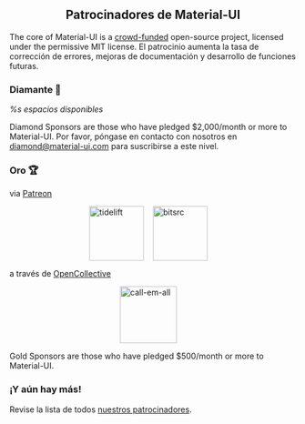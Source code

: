<h2 align="center">Patrocinadores de Material-UI</h2>

The core of Material-UI is a [crowd-funded](/discover-more/backers/) open-source project, licensed under the permissive MIT license. El patrocinio aumenta la tasa de corrección de errores, mejoras de documentación y desarrollo de funciones futuras.

### Diamante 💎

*%s espacios disponibles*

Diamond Sponsors are those who have pledged $2,000/month or more to Material-UI. Por favor, póngase en contacto con nosotros en diamond@material-ui.com para suscribirse a este nivel.

### Oro 🏆

via [Patreon](https://www.patreon.com/oliviertassinari)

<p style="display: flex; justify-content: center;">
  <a data-ga-event-category="sponsors" data-ga-event-action="logo" data-ga-event-label="tidelift" href="https://tidelift.com/subscription/pkg/npm-material-ui?utm_source=material_ui&utm_medium=referral&utm_campaign=homepage" rel="noopener sponsored" target="_blank" style="margin-right: 16px;"><img width="96" src="https://github.com/tidelift.png?size=96" alt="tidelift" title="Enterprise-ready open source software" /></a>
  <a data-ga-event-category="sponsors" data-ga-event-action="logo" data-ga-event-label="bitsrc" href="https://bit.dev" rel="noopener sponsored" target="_blank" style="margin-right: 16px;"><img width="96" src="https://github.com/teambit.png?size=96" alt="bitsrc" title="La forma más rápida de compartir código" /></a>
</p>

a través de [OpenCollective](https://opencollective.com/material-ui)

<p style="display: flex; justify-content: center; flex-wrap: wrap;">
  <a data-ga-event-category="sponsors" data-ga-event-action="logo" data-ga-event-label="callemall" href="https://www.call-em-all.com" rel="noopener sponsored" target="_blank" style="margin-right: 16px;"><img src="https://images.opencollective.com/proxy/images?src=https%3A%2F%2Fopencollective-production.s3-us-west-1.amazonaws.com%2Ff4053300-e0ea-11e7-acf0-0fa7c0509f4e.png&height=100" alt="call-em-all" title="La forma fácil de enviar mensajes a su grupo" width="100" loading="lazy"></a>
</p>

Gold Sponsors are those who have pledged $500/month or more to Material-UI.

### ¡Y aún hay más!

Revise la lista de todos [nuestros patrocinadores](/discover-more/backers/).